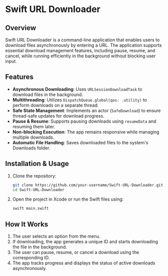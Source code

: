 # Swift URL Downloader

## Overview
Swift URL Downloader is a command-line application that enables users to download files asynchronously by entering a URL. The application supports essential download management features, including pause, resume, and cancel, while running efficiently in the background without blocking user input.

## Features
- **Asynchronous Downloading**: Uses `URLSessionDownloadTask` to download files in the background.
- **Multithreading**: Utilizes `DispatchQueue.global(qos: .utility)` to perform downloads on a separate thread.
- **Safe State Management**: Implements an actor (`SafeDownload`) to ensure thread-safe updates for download progress.
- **Pause & Resume**: Supports pausing downloads using `resumeData` and resuming them later.
- **Non-blocking Execution**: The app remains responsive while managing multiple downloads.
- **Automatic File Handling**: Saves downloaded files to the system's Downloads folder.

## Installation & Usage
1. Clone the repository:
   ```sh
   git clone https://github.com/your-username/Swift-URL-Downloader.git
   cd Swift-URL-Downloader
   ```
2. Open the project in Xcode or run the Swift files using:
   ```sh
   swift main.swift
   ```

## How It Works
1. The user selects an option from the menu.
2. If downloading, the app generates a unique ID and starts downloading the file in the background.
3. The user can pause, resume, or cancel a download using the corresponding ID.
4. The app tracks progress and displays the status of active downloads asynchronously.
